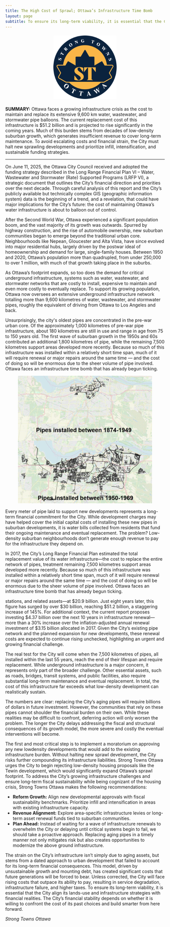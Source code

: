 ```yaml
---
title: The High Cost of Sprawl; Ottawa’s Infrastructure Time Bomb
layout: page
subtitle: To ensure its long-term viability, it is essential that the City align its lands-use and infrastructure strategies with financial realities. The City’s financial stability depends on whether it is willing to confront the cost of its past choices and build smarter from here forward.
---
```

<div style="text-align: center; margin: 20px 0;">
  <img src="/assets/img/logo3.png" 
       style="width: 200px; height: auto; object-fit: contain;">
</div>

**SUMMARY:** Ottawa faces a growing infrastructure crisis as the cost to maintain and replace its extensive 9,600 km water, wastewater, and stormwater pipe balloons. The current replacement cost of this infrastructure is $51.2 billion and is projected to rise significantly in the coming years. Much of this burden stems from decades of low-density suburban growth, which generates insufficient revenue to cover long-term maintenance. To avoid escalating costs and financial strain, the City must halt new sprawling developments and prioritize infill, intensification, and sustainable funding strategies.

--------------------------

On June 11, 2025, the Ottawa City Council received and adopted the funding strategy described  in the Long Range Financial Plan VI – Water, Wastewater and Stormwater (Rate) Supported Programs (LRFP VI), a strategic document that outlines the City’s financial direction and priorities over the next decade. Through careful analysis of this report and the City’s publicly available but technically complex GIS (geographic information system) data is the beginning of a trend, and a revelation, that could have major implications for the City’s future: the cost of maintaining Ottawa’s water infrastructure is about to balloon out of control. 

After the Second World War, Ottawa experienced a significant population boom, and the vast majority of its growth was outwards. Spurred by highway construction, and the rise of automobile ownership, new suburban communities began to emerge beyond the traditional urban core. Neighbourhoods like Nepean, Gloucester and Alta Vista, have since evolved into major residential hubs, largely driven by the postwar ideal of homeownership and demand for large, single-family houses. Between 1950 and 2020, Ottawa’s population more than quadrupled, from under 250,000 to over 1 million, with much of that growth taking place in the suburbs. 

As Ottawa’s footprint expands, so too does the demand for critical underground infrastructure, systems such as water, wastewater, and stormwater networks that are costly to install, expensive to maintain and even more costly to eventually replace. To support its growing population, Ottawa now oversees an extensive underground infrastructure network totalling more than 9,600 kilometres of water, wastewater, and stormwater pipes, roughly the equivalent of driving from Ottawa to Los Angeles and back. 

Unsurprisingly, the city's oldest pipes are concentrated in the pre-war urban core. Of the approximately 1,000 kilometres of pre-war pipe infrastructure, about 180 kilometres are still in use and range in age from 75 to 150 years old. The first wave of suburban growth in the 1950s and 60s contributed an additional 1,800 kilometres of pipe, while the remaining 7,500 kilometres support areas developed more recently. Because so much of this infrastructure was installed within a relatively short time span, much of it will require renewal or major repairs around the same time — and the cost of doing so will be enormous due to the sheer volume of pipe involved. Ottawa faces an infrastructure time bomb that has already begun ticking. 

<figure class="text-center">
<img src="/assets/img/pipes.png">
</figure>

Every meter of pipe laid to support new developments represents a long-term financial commitment for the City. While development charges may have helped cover the initial capital costs of installing these new pipes in suburban developments, it is water bills collected from residents that fund their ongoing maintenance and eventual replacement. The problem? Low-density suburban neighbourhoods don’t generate enough revenue to pay for the infrastructure they depend on.

In 2017, the City’s Long Range Financial Plan estimated the total replacement value of its water infrastructure—the cost to replace the entire network of pipes, treatment remaining 7,500 kilometres support areas developed more recently. Because so much of this infrastructure was installed within a relatively short time span, much of it will require renewal or major repairs around the same time — and the cost of doing so will be enormous due to the sheer volume of pipe involved. Ottawa faces an infrastructure time bomb that has already begun ticking.

stations, and related assets—at $20.9 billion. Just eight years later, this figure has surged by over $30 billion, reaching $51.2 billion, a staggering increase of 145%. For additional context, the current report proposes investing $4.37 billion over the next 10 years in infrastructure renewal—more than a 30% increase over the inflation-adjusted annual
renewal investment of $3.15 billion allocated in 2017. Given the City’s existing pipe network and the planned expansion for new developments, these renewal costs are expected to continue rising unchecked, highlighting an urgent and growing financial challenge.

The real test for the City will come when the 7,500 kilometres of pipes, all installed within the last 55 years, reach the end of their lifespan and require replacement. While underground infrastructure is a major concern, it represents only part of the broader challenge. Other essential assets, such as roads, bridges, transit systems, and public facilities, also require substantial long-term maintenance and eventual replacement. In total, the cost of this infrastructure far exceeds what low-density development can realistically sustain.

The numbers are clear: replacing the City’s aging pipes will require billions of dollars in future investment. However, the communities that rely on these pipes cannot shoulder the
financial burden on their own. While these realities may be difficult to confront, deferring action will only worsen the problem. The longer the City delays addressing the fiscal and
structural consequences of its growth model, the more severe and costly the eventual interventions will become.

The first and most critical step is to implement a moratorium on approving any new lowdensity developments that would add to the existing infrastructure burden. Without halting new sprawl development, the City risks further compounding its infrastructure liabilities. Strong Towns Ottawa urges the City to begin rejecting low-density housing proposals like
the Tewin development, which would significantly expand Ottawa’s sprawl footprint. To address the City’s growing infrastructure challenges and ensure long-term fiscal sustainability while being cognizant of the housing crisis, Strong Towns Ottawa makes the following recommendations:
- **Reform Growth:** Align new developmental approvals with fiscal sustainability benchmarks. Prioritize infill and intensification in areas with existing infrastructure capacity.
- **Revenue Alignment:** Explore area-specific infrastructure levies or long-term asset renewal funds tied to suburban communities.
- **Plan Ahead:** Instead of waiting for a wave of infrastructure renewals to overwhelm the City or delaying until critical systems begin to fail, we should take a proactive approach. Replacing aging pipes in a timely manner not only mitigates risk but also creates opportunities to modernize the above ground infrastructure.

The strain on the City’s infrastructure isn’t simply due to aging assets, but stems from a dated approach to urban development that failed to account for its long-term financial consequences. This model, driven by unsustainable growth and mounting debt, has created significant costs that future generations will be forced to bear. Unless corrected, the City will face rising costs that outpace its ability to pay, resulting in service degradation, infrastructure failure, and higher taxes. To ensure its long-term viability, it is essential that the City align its lands-use and infrastructure strategies with financial realities. The City’s financial stability depends on whether it is willing to confront the cost of its past choices and build smarter from here forward.

*Strong Towns Ottawa*
